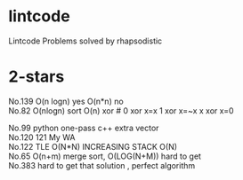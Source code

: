 # lintcode
Lintcode Problems solved by rhapsodistic 

# 2-stars


No.139  O(n logn) yes O(n*n) no<br>
No.82  O(nlogn) sort  O(n)  xor   # 0 xor x=x   1 xor x=~x   x xor x=0
  
  
No.99  python  one-pass   c++  extra vector  
No.120 121   My WA  
No.122    TLE O(N*N)    INCREASING STACK O(N)  
No.65   O(n+m) merge sort, O(LOG(N+M)) hard to get      
No.383  hard to get that solution , perfect algorithm
